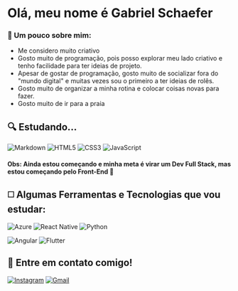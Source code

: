 # Olá, meu nome é Gabriel Schaefer

### 🤯 Um pouco sobre mim:

- Me considero muito criativo
- Gosto muito de programação, pois posso explorar meu lado criativo e tenho facilidade para ter ideias de projeto.
- Apesar de gostar de programação, gosto muito de socializar fora do "mundo digital" e muitas vezes sou o primeiro a ter ideias de rolês.
- Gosto muito de organizar a minha rotina e colocar coisas novas para fazer.
- Gosto muito de ir para a praia

## 🔍 Estudando...
![Markdown](https://img.shields.io/badge/Markdown-000?style=for-the-badge&logo=markdown) 
![HTML5](https://img.shields.io/badge/HTML5-E34F26?style=for-the-badge&logo=html5&logoColor=white) 
![CSS3](https://img.shields.io/badge/CSS3-1572B6?style=for-the-badge&logo=css3&logoColor=white) 
![JavaScript](https://img.shields.io/badge/JavaScript-F7DF1E?style=for-the-badge&logo=javascript&logoColor=black)

#### Obs: Ainda estou começando e minha meta é virar um Dev Full Stack, mas estou começando pelo Front-End 🙌

## ◻️ Algumas Ferramentas e Tecnologias que vou estudar:
![Azure](https://img.shields.io/badge/Azure-blue?style=for-the-badge&logo=microsoft%20azure&logoColor=blue&labelColor=FFFFFF&link=https%3A%2F%2Fimages.app.goo.gl%2FK7PN1jYJd57x4q7A8)
![React Native](https://img.shields.io/badge/React_Native-20232A?style=for-the-badge&logo=react&logoColor=61DAFB)
![Python](https://img.shields.io/badge/python-3670A0?style=for-the-badge&logo=python&logoColor=ffdd54)

![Angular](https://img.shields.io/badge/Angular-DD0031?style=for-the-badge&logo=angular&logoColor=white)
![Flutter](https://img.shields.io/badge/Flutter-02569B?style=for-the-badge&logo=flutter&logoColor=white)


## 👋 Entre em contato comigo!
[![Instagram](https://img.shields.io/badge/-Instagram-%23E4405F?style=for-the-badge&logo=instagram&logoColor=white)](https://www.instagram.com/_schaefer.gabriel/)
[![Gmail](https://img.shields.io/badge/Gmail-333333?style=for-the-badge&logo=gmail&logoColor=red)](mailto:schaefergabriel1@gmail.com)

